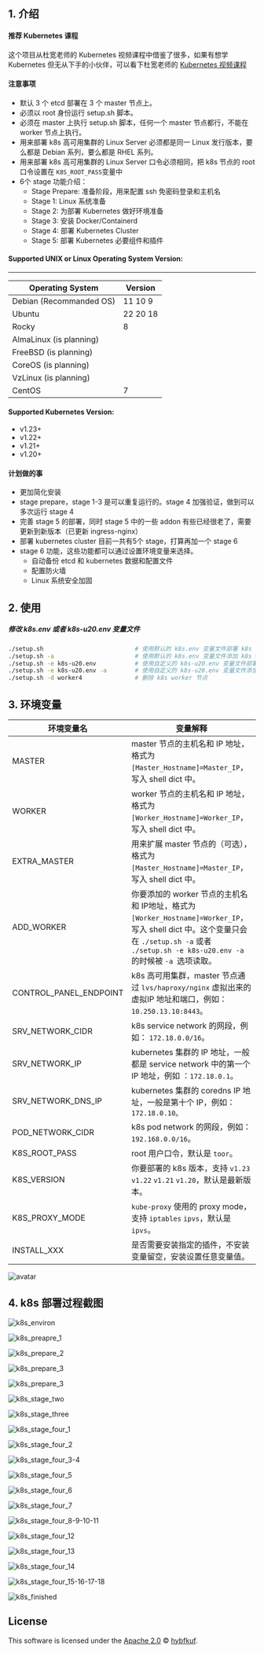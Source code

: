 ## 1. 介绍

#### 推荐 Kubernetes 课程

这个项目从杜宽老师的 Kubernetes 视频课程中借鉴了很多，如果有想学 Kubernetes 但无从下手的小伙伴，可以看下杜宽老师的 [Kubernetes 视频课程](https://edu.51cto.com/center/course/lesson/index?id=592685)

#### 注意事项 

- 默认 3 个 etcd 部署在 3 个 master 节点上。
- 必须以 root 身份运行 setup.sh 脚本。
- 必须在 master 上执行 setup.sh 脚本，任何一个 master 节点都行，不能在 worker 节点上执行。
- 用来部署 k8s 高可用集群的 Linux Server 必须都是同一 Linux 发行版本，要么都是 Debian 系列，要么都是 RHEL 系列。
- 用来部署 k8s 高可用集群的 Linux Server 口令必须相同，把 k8s 节点的 root 口令设置在 `K8S_ROOT_PASS`变量中 
- 6个 stage 功能介绍：
    - Stage Prepare: 准备阶段，用来配置 ssh 免密码登录和主机名
    - Stage 1: Linux 系统准备
    - Stage 2: 为部署 Kubernetes 做好环境准备
    - Stage 3: 安装 Docker/Containerd
    - Stage 4: 部署 Kubernetes Cluster
    - Stage 5: 部署 Kubernetes 必要组件和插件

#### Supported UNIX or Linux Operating System Version:

---

| Operating System        | Version  |
| ----------------------- | -------- |
| Debian (Recommanded OS) | 11 10 9  |
| Ubuntu                  | 22 20 18 |
| Rocky                   | 8        |
| AlmaLinux (is planning) |          |
| FreeBSD (is planning)   |          |
| CoreOS (is planning)    |          |
| VzLinux (is planning)   |          |
| CentOS                  | 7        |

#### Supported Kubernetes Version:

- v1.23+
- v1.22+
- v1.21+
- v1.20+

#### 计划做的事

- 更加简化安装
- stage prepare，stage 1-3 是可以重复运行的。stage 4 加强验证，做到可以多次运行 stage 4
- 完善 stage 5 的部署，同时 stage 5 中的一些 addon 有些已经很老了，需要更新到新版本（已更新 ingress-nginx）
- 部署 kubernetes cluster 目前一共有5个 stage，打算再加一个 stage 6
- stage 6 功能，这些功能都可以通过设置环境变量来选择。
    - 自动备份 etcd 和 kubernetes 数据和配置文件
    - 配置防火墙
    - Linux 系统安全加固

## 2. 使用

##### 修改 k8s.env 或者 k8s-u20.env 变量文件

```bash
./setup.sh                     		# 使用默认的 k8s.env 变量文件部署 k8s 高可用集群
./setup.sh -a                  		# 使用默认的 k8s.env 变量文件添加 k8s worker 节点
./setup.sh -e k8s-u20.env       	# 使用自定义的 k8s-u20.env 变量文件部署 k8s 高可用集群
./setup.sh -e k8s-u20.env -a    	# 使用自定义的 k8s-u20.env 变量文件添加 k8s worker 节点
./setup.sh -d worker4          		# 删除 k8s worker 节点
```

## 3. 环境变量

| 环境变量名             | 变量解释                                                     |
| ---------------------- | ------------------------------------------------------------ |
| MASTER                 | master 节点的主机名和 IP 地址，格式为`[Master_Hostname]=Master_IP`，写入 shell dict 中。 |
| WORKER                 | worker 节点的主机名和 IP 地址，格式为 `[Worker_Hostname]=Worker_IP`，写入 shell dict 中。 |
| EXTRA_MASTER           | 用来扩展 master 节点的（可选），格式为` [Master_Hostname]=Master_IP`，写入 shell dict 中。 |
| ADD_WORKER             | 你要添加的 worker 节点的主机名和 IP地址，格式为  `[Worker_Hostname]=Worker_IP`，写入 shell dict 中。这个变量只会在 `./setup.sh -a` 或者 `./setup.sh -e k8s-u20.env -a`  的时候被 `-a `选项读取。 |
| CONTROL_PANEL_ENDPOINT | k8s 高可用集群，master 节点通过 `lvs/haproxy/nginx` 虚拟出来的虚拟IP 地址和端口，例如：`10.250.13.10:8443`。 |
| SRV_NETWORK_CIDR       | k8s service network 的网段，例如： `172.18.0.0/16`。         |
| SRV_NETWORK_IP         | kubernetes 集群的 IP 地址，一般都是 service network 中的第一个 IP 地址，例如 ：`172.18.0.1`。 |
| SRV_NETWORK_DNS_IP     | kubernetes 集群的 coredns IP 地址，一般是第十个 IP，例如： `172.18.0.10。` |
| POD_NETWORK_CIDR       | k8s pod network 的网段，例如：`192.168.0.0/16`。             |
| K8S_ROOT_PASS          | root 用户口令，默认是 `toor`。                               |
| K8S_VERSION            | 你要部署的 k8s 版本，支持 `v1.23` `v1.22` `v1.21` `v1.20`，默认是最新版本。 |
| K8S_PROXY_MODE         | `kube-proxy` 使用的 proxy mode，支持 `iptables`  `ipvs`，默认是 `ipvs`。 |
| INSTALL_XXX            | 是否需要安装指定的插件，不安装变量留空，安装设置任意变量值。 |

![avatar](doc/pics/k8s.env.png)

## 4. k8s 部署过程截图

![k8s_environ](doc/pics/k8s_environ.png)

![k8s_preapre_1](doc/pics/k8s_preapre_1.png)

![k8s_prepare_2](doc/pics/k8s_prepare_2.png)

![k8s_prepare_3](doc/pics/k8s_prepare_3.png)

![k8s_prepare_3](doc/pics/k8s_stage_one.png)

![k8s_stage_two](doc/pics/k8s_stage_two.png)

![k8s_stage_three](doc/pics/k8s_stage_three.png)

![k8s_stage_four_1](doc/pics/k8s_stage_four_1.png)

![k8s_stage_four_2](doc/pics/k8s_stage_four_2.png)

![k8s_stage_four_3-4](doc/pics/k8s_stage_four_3-4.png)

![k8s_stage_four_5](doc/pics/k8s_stage_four_5.png)

![k8s_stage_four_6](doc/pics/k8s_stage_four_6.png)

![k8s_stage_four_7](doc/pics/k8s_stage_four_7.png)

![k8s_stage_four_8-9-10-11](doc/pics/k8s_stage_four_8-9-10-11.png)

![k8s_stage_four_12](doc/pics/k8s_stage_four_12.png)

![k8s_stage_four_13](doc/pics/k8s_stage_four_13.png)

![k8s_stage_four_14](doc/pics/k8s_stage_four_14.png)

![k8s_stage_four_15-16-17-18](doc/pics/k8s_stage_four_15-16-17-18.png)

![k8s_finished](doc/pics/k8s_finished.png)

## License

This software is licensed under the [Apache 2.0](https://github.com/forbearing/k8s-ha-install/blob/master/LICENSE) © [hybfkuf](https://github.com/forbearing/).
